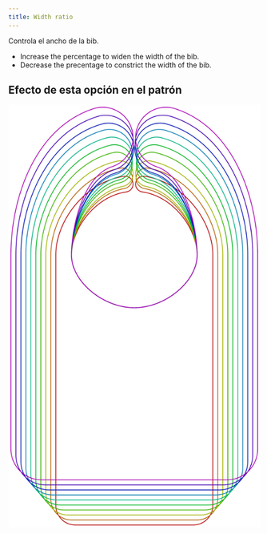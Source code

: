 ```yaml
---
title: Width ratio
---
```


Controla el ancho de la bib.

- Increase the percentage to widen the width of the bib.
- Decrease the precentage to constrict the width of the bib.

## Efecto de esta opción en el patrón

![Esta imagen muestra el efecto de esta opción al superponer varias variantes que tienen un valor diferente para esta opción](bob_widthratio_sample.svg "Efecto de esta opción en el patrón")
